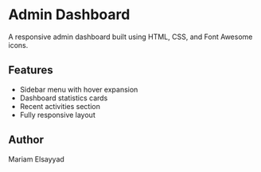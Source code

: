 # Admin Dashboard

A responsive admin dashboard built using HTML, CSS, and Font Awesome icons.

## Features
- Sidebar menu with hover expansion
- Dashboard statistics cards
- Recent activities section
- Fully responsive layout

## Author
Mariam Elsayyad
